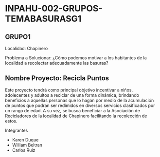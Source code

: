 # INPAHU-002-GRUPOS-TEMABASURASG1
## GRUPO1

Localidad: Chapinero

Problema a Solucionar: ¿Cómo podemos motivar a los habitantes de la localidad a recolectar adecuadamente las basuras?

## Nombre Proyecto: Recicla Puntos

Este proyecto tendrá como principal objetivo incentivar a niños, adolecentes y adultos a reciclar de una forma dinámica, brindando beneficios a aquellas personas que lo hagan por medio de la acumulación de puntos que podran ser redimidos en diversos servicios clasificados por un rango de edad. A su vez, se busca beneficiar a la Asociación de Recicladores de la localidad de Chapinero facilitando la recolección de estos.

Integrantes

* Karen Duque
* William Beltran
* Carlos Ruiz